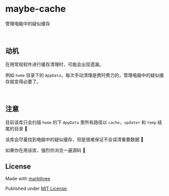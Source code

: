 # maybe-cache

管理电脑中的疑似缓存

<br />

## 动机

在用常规软件进行缓存清理时，可能会出现遗漏。

例如 `home` 目录下的 `AppData`，每次手动清理是费时费力的，管理电脑中的疑似缓存就变得必要了。

<br />

## 注意

目前该库只会扫描 `home` 的下 `AppData` 里所有路径以 `cache`，`updater` 和 `temp` 结尾的目录 🥵

该库会尽量找到电脑中的疑似缓存，但是很难保证不会误清重要数据 🤕

如果你在用该库，强烈你浏览一遍源码 👀

## License

Made with [markthree](https://github.com/markthree)

Published under [MIT License](./LICENSE).

